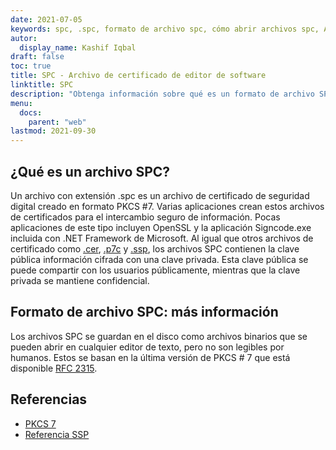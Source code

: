 ```yaml
---
date: 2021-07-05
keywords: spc, .spc, formato de archivo spc, cómo abrir archivos spc, Archivo de certificado de editor de software
autor:
  display_name: Kashif Iqbal
draft: false
toc: true
title: SPC - Archivo de certificado de editor de software
linktitle: SPC
description: "Obtenga información sobre qué es un formato de archivo SPC y las API que pueden crear y abrir archivos SPC."
menu:
  docs:
    parent: "web"
lastmod: 2021-09-30
---
```


## ¿Qué es un archivo SPC?

Un archivo con extensión .spc es un archivo de certificado de seguridad digital creado en formato PKCS #7. Varias aplicaciones crean estos archivos de certificados para el intercambio seguro de información. Pocas aplicaciones de este tipo incluyen OpenSSL y la aplicación Signcode.exe incluida con .NET Framework de Microsoft. Al igual que otros archivos de certificado como [.cer](/es/web/cer/), [.p7c](/es/web/p7c/) y [.ssp](/es/web/ssp/), los archivos SPC contienen la clave pública información cifrada con una clave privada. Esta clave pública se puede compartir con los usuarios públicamente, mientras que la clave privada se mantiene confidencial.

## Formato de archivo SPC: más información

Los archivos SPC se guardan en el disco como archivos binarios que se pueden abrir en cualquier editor de texto, pero no son legibles por humanos. Estos se basan en la última versión de PKCS # 7 que está disponible [RFC 2315](https://datatracker.ietf.org/doc/html/rfc2315).

## Referencias

* [PKCS 7](https://en.wikipedia.org/wiki/PKCS_7)
* [Referencia SSP](https://scalate.github.io/scalate/documentation/ssp-reference.html)
